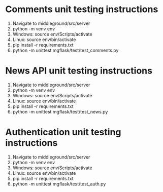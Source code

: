 # Comments unit testing instructions
1. Navigate to middleground/src/server
2. python -m venv env
3. Windows: source env/Scripts/activate
3. Linux: source env/bin/activate
4. pip install -r requirements.txt
5. python -m unittest mgflask/test/test_comments.py

# News API unit testing instructions
1. Navigate to middleground/src/server
2. python -m venv env
3. Windows: source env/Scripts/activate
3. Linux: source env/bin/activate
4. pip install -r requirements.txt
5. python -m unittest mgflask/test/test_news.py

# Authentication unit testing instructions
1. Navigate to middleground/src/server
2. python -m venv env
3. Windows: source env/Scripts/activate
3. Linux: source env/bin/activate
4. pip install -r requirements.txt
5. python -m unittest mgflask/test/test_auth.py